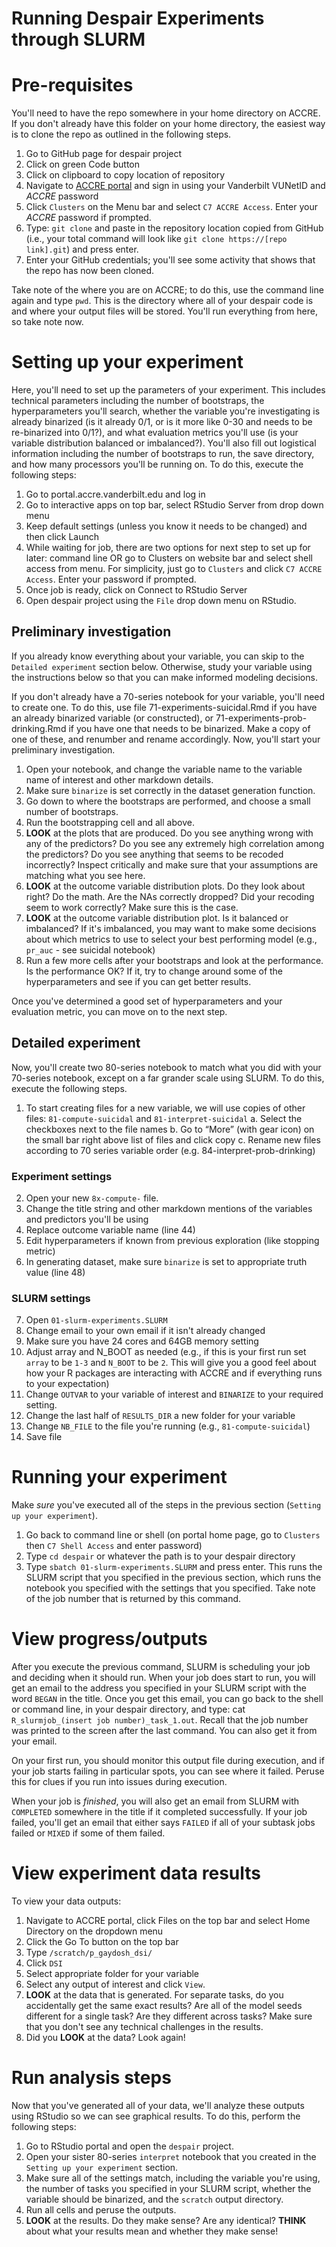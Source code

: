 # Running Despair Experiments through SLURM

# Pre-requisites
You'll need to have the repo somewhere in your home directory on ACCRE.  If you don't already have this folder on your home directory, the easiest way is to clone the repo as outlined in the following steps.

1. Go to GitHub page for despair project
2. Click on green Code button
3. Click on clipboard to copy location of repository
4. Navigate to [ACCRE portal](https://portal.accre.vanderbilt.edu) and sign in using your Vanderbilt VUNetID and *ACCRE* password
5. Click `Clusters` on the Menu bar and select `C7 ACCRE Access`.  Enter your *ACCRE* password if prompted.
6. Type: `git clone` and paste in the repository location copied from GitHub (i.e., your total command will look like `git clone https://[repo link].git`) and press enter.
7.  Enter your GitHub credentials; you'll see some activity that shows that the repo has now been cloned.

Take note of the where you are on ACCRE; to do this, use the command line again and type `pwd`.  This is the directory where all of your despair code is and where your output files will be stored.  You'll run everything from here, so take note now.

# Setting up your experiment
Here, you'll need to set up the parameters of your experiment.  This includes technical parameters including the number of bootstraps, the hyperparameters you'll search, whether the variable you're investigating is already binarized (is it already 0/1, or is it more like 0-30 and needs to be re-binarized into 0/1?), and what evaluation metrics you'll use (is your variable distribution balanced or imbalanced?).  You'll also fill out logistical information including the number of bootstraps to run, the save directory, and how many processors you'll be running on.  To do this, execute the following steps:

1.	Go to portal.accre.vanderbilt.edu and log in
2.	Go to interactive apps on top bar, select RStudio Server from drop down menu
3.	Keep default settings (unless you know it needs to be changed) and then click Launch
4.	While waiting for job, there are two options for next step to set up for later: command line OR go to Clusters on website bar and select shell access from menu.  For simplicity, just go to `Clusters` and click `C7 ACCRE Access`.  Enter your password if prompted.
5.	Once job is ready, click on Connect to RStudio Server
6.	Open despair project using the `File` drop down menu on RStudio.

## Preliminary investigation
If you already know everything about your variable, you can skip to the `Detailed experiment` section below.  Otherwise, study your variable using the instructions below so that you can make informed modeling decisions.

If you don't already have a 70-series notebook for your variable, you'll need to create one.  To do this, use file 71-experiments-suicidal.Rmd if you have an already binarized variable (or constructed), or 71-experiments-prob-drinking.Rmd if you have one that needs to be binarized.  Make a copy of one of these, and renumber and rename accordingly.  Now, you'll start your preliminary investigation.

1. Open your notebook, and change the variable name to the variable name of interest and other markdown details.
2. Make sure `binarize` is set correctly in the dataset generation function.
3. Go down to where the bootstraps are performed, and choose a small number of bootstraps.
4. Run the bootstrapping cell and all above.
5. **LOOK** at the plots that are produced.  Do you see anything wrong with any of the predictors?  Do you see any extremely high correlation among the predictors?  Do you see anything that seems to be recoded incorrectly?  Inspect critically and make sure that your assumptions are matching what you see here.
6. **LOOK** at the outcome variable distribution plots.  Do they look about right?  Do the math.  Are the NAs correctly dropped?  Did your recoding seem to work correctly?  Make sure this is the case.
7. **LOOK** at the outcome variable distribution plot.  Is it balanced or imbalanced?  If it's imbalanced, you may want to make some decisions about which metrics to use to select your best performing model (e.g., `pr_auc` - see suicidal notebook)
8. Run a few more cells after your bootstraps and look at the performance.  Is the performance OK?  If it, try to change around some of the hyperparameters and see if you can get better results.

Once you've determined a good set of hyperparameters and your evaluation metric, you can move on to the next step.

## Detailed experiment
Now, you'll create two 80-series notebook to match what you did with your 70-series notebook, except on a far grander scale using SLURM.  To do this, execute the following steps.

1.  To start creating files for a new variable, we will use copies of other files: `81-compute-suicidal` and `81-interpret-suicidal`
      a.	Select the checkboxes next to the file names
      b.	Go to “More” (with gear icon) on the small bar right above list of files and click copy
      c.	Rename new files according to 70 series variable order (e.g. 84-interpret-prob-drinking)

### Experiment settings 

2.	Open your new `8x-compute-` file.
3.	Change the title string and other markdown mentions of the variables and predictors you'll be using
4. Replace outcome variable name (line 44)
5.	Edit hyperparameters if known from previous exploration (like stopping metric)
6.	In generating dataset, make sure `binarize` is set to appropriate truth value (line 48)

### SLURM settings

7. Open `01-slurm-experiments.SLURM`
8.	Change email to your own email if it isn't already changed
9.	Make sure you have 24 cores and 64GB memory setting
10.  Adjust array and N_BOOT as needed (e.g., if this is your first run set `array` to be `1-3` and `N_BOOT` to be `2`. This will give you a good feel about how your R packages are interacting with ACCRE and if everything runs to your expectation)
11.  Change `OUTVAR` to your variable of interest and `BINARIZE` to your required setting.
12.  Change the last half of `RESULTS_DIR` a new folder for your variable
13.  Change `NB_FILE` to the file you're running (e.g., `81-compute-suicidal`)
14.  Save file

# Running your experiment
Make _sure_ you've executed all of the steps in the previous section (`Setting up your experiment`).

1.  Go back to command line or shell (on portal home page, go to `Clusters` then `C7 Shell Access` and enter password)
2.  Type `cd despair` or whatever the path is to your despair directory
3.  Type `sbatch 01-slurm-experiments.SLURM` and press enter.  This runs the SLURM script that you specified in the previous section, which runs the notebook you specified with the settings that you specified.  Take note of the job number that is returned by this command.

# View progress/outputs
After you execute the previous command, SLURM is scheduling your job and deciding when it should run.  When your job does start to run, you will get an email to the address you specified in your SLURM script with the word `BEGAN` in the title.  Once you get this email, you can go back to the shell or command line, in your despair directory, and type: cat `R_slurmjob_(insert job number)_task_1.out`.  Recall that the job number was printed to the screen after the last command.  You can also get it from your email.

On your first run, you should monitor this output file during execution, and if your job starts failing in particular spots, you can see where it failed.  Peruse this for clues if you run into issues during execution.

When your job is _finished_, you will also get an email from SLURM with `COMPLETED` somewhere in the title if it completed successfully.  If your job failed, you'll get an email that either says `FAILED` if all of your subtask jobs failed or `MIXED` if some of them failed.

# View experiment data results
To view your data outputs:

1. Navigate to ACCRE portal, click Files on the top bar and select Home Directory on the dropdown menu
2. Click the Go To button on the top bar
3. Type `/scratch/p_gaydosh_dsi/`
4. Click `DSI`
5. Select appropriate folder for your variable
6. Select any output of interest and click `View`.
7. **LOOK** at the data that is generated.  For separate tasks, do you accidentally get the same exact results?  Are all of the model seeds different for a single task?  Are they different across tasks?  Make sure that you don't see any technical challenges in the results.
8.  Did you **LOOK** at the data?  Look again!

# Run analysis steps
Now that you've generated all of your data, we'll analyze these outputs using RStudio so we can see graphical results.  To do this, perform the following steps:

1. Go to RStudio portal and open the `despair` project.
2. Open your sister 80-series `interpret` notebook that you created in the `Setting up your experiment` section.
3. Make sure all of the settings match, including the variable you're using, the number of tasks you specified in your SLURM script,  whether the variable should be binarized, and the `scratch` output directory.
4. Run all cells and peruse the outputs.
5. **LOOK** at the results.  Do they make sense?  Are any identical?  **THINK** about what your results mean and whether they make sense!



